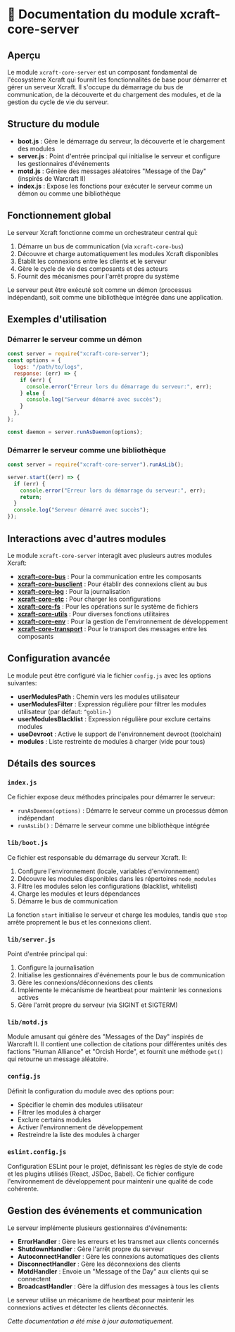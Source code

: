 # 📘 Documentation du module xcraft-core-server

## Aperçu

Le module `xcraft-core-server` est un composant fondamental de l'écosystème Xcraft qui fournit les fonctionnalités de base pour démarrer et gérer un serveur Xcraft. Il s'occupe du démarrage du bus de communication, de la découverte et du chargement des modules, et de la gestion du cycle de vie du serveur.

## Structure du module

- **boot.js** : Gère le démarrage du serveur, la découverte et le chargement des modules
- **server.js** : Point d'entrée principal qui initialise le serveur et configure les gestionnaires d'événements
- **motd.js** : Génère des messages aléatoires "Message of the Day" (inspirés de Warcraft II)
- **index.js** : Expose les fonctions pour exécuter le serveur comme un démon ou comme une bibliothèque

## Fonctionnement global

Le serveur Xcraft fonctionne comme un orchestrateur central qui:

1. Démarre un bus de communication (via `xcraft-core-bus`)
2. Découvre et charge automatiquement les modules Xcraft disponibles
3. Établit les connexions entre les clients et le serveur
4. Gère le cycle de vie des composants et des acteurs
5. Fournit des mécanismes pour l'arrêt propre du système

Le serveur peut être exécuté soit comme un démon (processus indépendant), soit comme une bibliothèque intégrée dans une application.

## Exemples d'utilisation

### Démarrer le serveur comme un démon

```javascript
const server = require("xcraft-core-server");
const options = {
  logs: "/path/to/logs",
  response: (err) => {
    if (err) {
      console.error("Erreur lors du démarrage du serveur:", err);
    } else {
      console.log("Serveur démarré avec succès");
    }
  },
};

const daemon = server.runAsDaemon(options);
```

### Démarrer le serveur comme une bibliothèque

```javascript
const server = require("xcraft-core-server").runAsLib();

server.start((err) => {
  if (err) {
    console.error("Erreur lors du démarrage du serveur:", err);
    return;
  }
  console.log("Serveur démarré avec succès");
});
```

## Interactions avec d'autres modules

Le module `xcraft-core-server` interagit avec plusieurs autres modules Xcraft:

- **[xcraft-core-bus]** : Pour la communication entre les composants
- **[xcraft-core-busclient]** : Pour établir des connexions client au bus
- **[xcraft-core-log]** : Pour la journalisation
- **[xcraft-core-etc]** : Pour charger les configurations
- **[xcraft-core-fs]** : Pour les opérations sur le système de fichiers
- **[xcraft-core-utils]** : Pour diverses fonctions utilitaires
- **[xcraft-core-env]** : Pour la gestion de l'environnement de développement
- **[xcraft-core-transport]** : Pour le transport des messages entre les composants

## Configuration avancée

Le module peut être configuré via le fichier `config.js` avec les options suivantes:

- **userModulesPath** : Chemin vers les modules utilisateur
- **userModulesFilter** : Expression régulière pour filtrer les modules utilisateur (par défaut: `^goblin-`)
- **userModulesBlacklist** : Expression régulière pour exclure certains modules
- **useDevroot** : Active le support de l'environnement devroot (toolchain)
- **modules** : Liste restreinte de modules à charger (vide pour tous)

## Détails des sources

### `index.js`

Ce fichier expose deux méthodes principales pour démarrer le serveur:

- `runAsDaemon(options)` : Démarre le serveur comme un processus démon indépendant
- `runAsLib()` : Démarre le serveur comme une bibliothèque intégrée

### `lib/boot.js`

Ce fichier est responsable du démarrage du serveur Xcraft. Il:

1. Configure l'environnement (locale, variables d'environnement)
2. Découvre les modules disponibles dans les répertoires `node_modules`
3. Filtre les modules selon les configurations (blacklist, whitelist)
4. Charge les modules et leurs dépendances
5. Démarre le bus de communication

La fonction `start` initialise le serveur et charge les modules, tandis que `stop` arrête proprement le bus et les connexions client.

### `lib/server.js`

Point d'entrée principal qui:

1. Configure la journalisation
2. Initialise les gestionnaires d'événements pour le bus de communication
3. Gère les connexions/déconnexions des clients
4. Implémente le mécanisme de heartbeat pour maintenir les connexions actives
5. Gère l'arrêt propre du serveur (via SIGINT et SIGTERM)

### `lib/motd.js`

Module amusant qui génère des "Messages of the Day" inspirés de Warcraft II. Il contient une collection de citations pour différentes unités des factions "Human Alliance" et "Orcish Horde", et fournit une méthode `get()` qui retourne un message aléatoire.

### `config.js`

Définit la configuration du module avec des options pour:

- Spécifier le chemin des modules utilisateur
- Filtrer les modules à charger
- Exclure certains modules
- Activer l'environnement de développement
- Restreindre la liste des modules à charger

### `eslint.config.js`

Configuration ESLint pour le projet, définissant les règles de style de code et les plugins utilisés (React, JSDoc, Babel). Ce fichier configure l'environnement de développement pour maintenir une qualité de code cohérente.

## Gestion des événements et communication

Le serveur implémente plusieurs gestionnaires d'événements:

- **ErrorHandler** : Gère les erreurs et les transmet aux clients concernés
- **ShutdownHandler** : Gère l'arrêt propre du serveur
- **AutoconnectHandler** : Gère les connexions automatiques des clients
- **DisconnectHandler** : Gère les déconnexions des clients
- **MotdHandler** : Envoie un "Message of the Day" aux clients qui se connectent
- **BroadcastHandler** : Gère la diffusion des messages à tous les clients

Le serveur utilise un mécanisme de heartbeat pour maintenir les connexions actives et détecter les clients déconnectés.

_Cette documentation a été mise à jour automatiquement._

[xcraft-core-bus]: https://github.com/Xcraft-Inc/xcraft-core-bus
[xcraft-core-busclient]: https://github.com/Xcraft-Inc/xcraft-core-busclient
[xcraft-core-log]: https://github.com/Xcraft-Inc/xcraft-core-log
[xcraft-core-etc]: https://github.com/Xcraft-Inc/xcraft-core-etc
[xcraft-core-fs]: https://github.com/Xcraft-Inc/xcraft-core-fs
[xcraft-core-utils]: https://github.com/Xcraft-Inc/xcraft-core-utils
[xcraft-core-env]: https://github.com/Xcraft-Inc/xcraft-core-env
[xcraft-core-transport]: https://github.com/Xcraft-Inc/xcraft-core-transport
